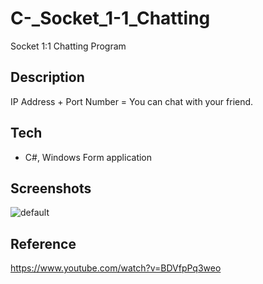 # C-_Socket_1-1_Chatting
Socket 1:1 Chatting Program

Description
-------------------------------
IP Address + Port Number = You can chat with your friend.


Tech
----------------------------------
- C#, Windows Form application

Screenshots
---------------------------------
![default](https://user-images.githubusercontent.com/31758135/44146740-09d87dc6-a0cc-11e8-91c3-4b310b0911c8.PNG)


Reference
---------------------------------
https://www.youtube.com/watch?v=BDVfpPq3weo
